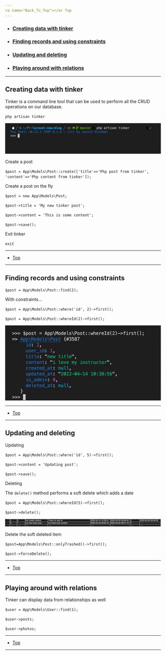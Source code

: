 ```yaml
---
<a name="Back_To_Top"></a> Top
---
```


- ### [Creating data with tinker](#Creating_data_with_tinker)
- ### [Finding records and using constraints](#Finding_records_and_using_constraints)
- ### [Updating and deleting](#Updating_and_deleting)
- ### [Playing around with relations](#Playing_around_with_relations)
---

## <a name="Creating_data_with_tinker"></a>Creating data with tinker

Tinker is a command line tool that can be used to perform all the CRUD operations on our database. 

`php artisan tinker`

![laravel-guide](./images/02.png)

Create a post

`$post = App\Models\Post::create(['title'=>'Php post from tinker', 'content'=>'Php content from tinker']);`

Create a post on the fly 

`$post = new App\Models\Post;`

`$post->title = 'My new tinker post';`

`$post->content = 'This is some content';`

`$post->save();`

Exit tinker

`exit`


---

- [Top](#Back_To_Top)

---

## <a name="Finding_records_and_using_constraints"></a>Finding records and using constraints

`$post = App\Models\Post::find(2);`

With constraints...

`$post = App\Models\Post::where('id', 2)->first();`

`$post = App\Models\Post::whereId(2)->first();`

![laravel-guide](./images/03.png)

---

- [Top](#Back_To_Top)

---

## <a name="Updating_and_deleting"></a>Updating and deleting

Updating

`$post = App\Models\Post::where('id', 5)->first();`

`$post->content = 'Updating post';`

`$post->save();`

Deleting

The `delete()` method performs a soft delete which adds a date

`$post = App\Models\Post::whereId(5)->first();`

`$post->delete();`

![laravel-guide](./images/04.png)

Delete the soft deleted item

`$post=App\Models\Post::onlyTrashed()->first();`

`$post->forceDelete();`

---

- [Top](#Back_To_Top)

---

## <a name="Playing_around_with_relations"></a>Playing around with relations

Tinker can display data from relationships as well 

`$user = App\Models\User::find(1);`

`$user->posts;`

`$user->photos;`

---

- [Top](#Back_To_Top)

---


